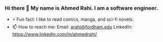 ### Hi there 👋 My name is Ahmed Rahi. I am a software engineer.


- ⚡ Fun fact: I like to read comics, manga, and sci-fi novels.
- 📫 How to reach me: 
  Email: arahi@fordham.edu
  LinkedIn: https://www.linkedin.com/in/ahmedrahi/
